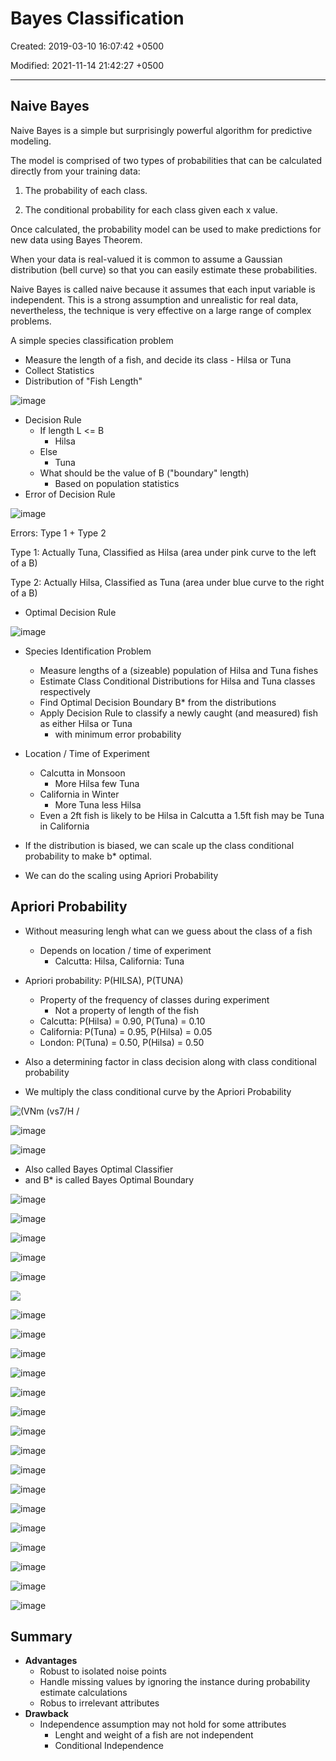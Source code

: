 # Bayes Classification

Created: 2019-03-10 16:07:42 +0500

Modified: 2021-11-14 21:42:27 +0500

---

## Naive Bayes

Naive Bayes is a simple but surprisingly powerful algorithm for predictive modeling.

The model is comprised of two types of probabilities that can be calculated directly from your training data:

1.  The probability of each class.

2.  The conditional probability for each class given each x value.

Once calculated, the probability model can be used to make predictions for new data using Bayes Theorem.

When your data is real-valued it is common to assume a Gaussian distribution (bell curve) so that you can easily estimate these probabilities.

Naive Bayes is called naive because it assumes that each input variable is independent. This is a strong assumption and unrealistic for real data, nevertheless, the technique is very effective on a large range of complex problems.

A simple species classification problem
-   Measure the length of a fish, and decide its class - Hilsa or Tuna
-   Collect Statistics
-   Distribution of "Fish Length"

![image](media/Bayes-Classification-image1.jpeg)


-   Decision Rule
    -   If length L <= B
        -   Hilsa
    -   Else
        -   Tuna
    -   What should be the value of B ("boundary" length)
        -   Based on population statistics
-   Error of Decision Rule

![image](media/Bayes-Classification-image2.jpg)

Errors: Type 1 + Type 2

Type 1: Actually Tuna, Classified as Hilsa (area under pink curve to the left of a B)

Type 2: Actually Hilsa, Classified as Tuna (area under blue curve to the right of a B)
-   Optimal Decision Rule

![image](media/Bayes-Classification-image3.jpeg)


-   Species Identification Problem
    -   Measure lengths of a (sizeable) population of Hilsa and Tuna fishes
    -   Estimate Class Conditional Distributions for Hilsa and Tuna classes respectively
    -   Find Optimal Decision Boundary B* from the distributions
    -   Apply Decision Rule to classify a newly caught (and measured) fish as either Hilsa or Tuna
        -   with minimum error probability
-   Location / Time of Experiment
    -   Calcutta in Monsoon
        -   More Hilsa few Tuna
    -   California in Winter
        -   More Tuna less Hilsa
    -   Even a 2ft fish is likely to be Hilsa in Calcutta a 1.5ft fish may be Tuna in California


-   If the distribution is biased, we can scale up the class conditional probability to make b* optimal.
-   We can do the scaling using Apriori Probability

## Apriori Probability
-   Without measuring lengh what can we guess about the class of a fish
    -   Depends on location / time of experiment
        -   Calcutta: Hilsa, California: Tuna
-   Apriori probability: P(HILSA), P(TUNA)
    -   Property of the frequency of classes during experiment
        -   Not a property of length of the fish
    -   Calcutta: P(Hilsa) = 0.90, P(Tuna) = 0.10
    -   California: P(Tuna) = 0.95, P(Hilsa) = 0.05
    -   London: P(Tuna) = 0.50, P(Hilsa) = 0.50
-   Also a determining factor in class decision along with class conditional probability


-   We multiply the class conditional curve by the Apriori Probability

![(VNm (vs7/H / ](media/Bayes-Classification-image4.png)

![image](media/Bayes-Classification-image5.png)

![image](media/Bayes-Classification-image6.png)
-   Also called Bayes Optimal Classifier
-   and B* is called Bayes Optimal Boundary

![image](media/Bayes-Classification-image7.png)

![image](media/Bayes-Classification-image8.png)

![image](media/Bayes-Classification-image9.png)

![image](media/Bayes-Classification-image10.png)

![image](media/Bayes-Classification-image11.png)

![](media/Bayes-Classification-image12.png)

![image](media/Bayes-Classification-image13.png)

![image](media/Bayes-Classification-image14.png)

![image](media/Bayes-Classification-image15.png)

![image](media/Bayes-Classification-image16.png)

![image](media/Bayes-Classification-image17.png)

![image](media/Bayes-Classification-image18.png)

![image](media/Bayes-Classification-image19.png)

![image](media/Bayes-Classification-image20.png)

![image](media/Bayes-Classification-image21.png)

![image](media/Bayes-Classification-image22.png)

![image](media/Bayes-Classification-image23.png)

![image](media/Bayes-Classification-image24.png)

![image](media/Bayes-Classification-image25.png)

![image](media/Bayes-Classification-image26.png)

![image](media/Bayes-Classification-image27.png)

![image](media/Bayes-Classification-image28.png)

## Summary
-   **Advantages**
    -   Robust to isolated noise points
    -   Handle missing values by ignoring the instance during probability estimate calculations
    -   Robus to irrelevant attributes
-   **Drawback**
    -   Independence assumption may not hold for some attributes
        -   Lenght and weight of a fish are not independent
        -   Conditional Independence














